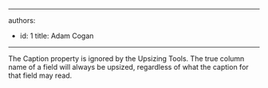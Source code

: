 

---
authors:
  - id: 1
    title: Adam Cogan
---




<span class='intro'> The Caption property is ignored by the Upsizing Tools. The true column name of a field will always be upsized, regardless of what the caption for that field may read.
 </span>




